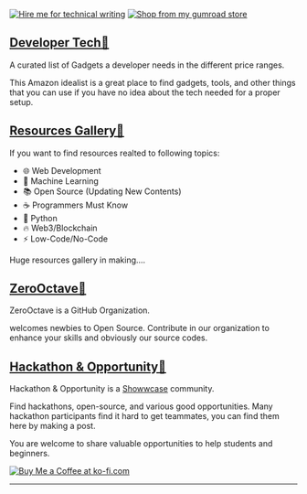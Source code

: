 [![Hire me for technical writing](https://img.shields.io/badge/Hire%20me-for%20Technical%20Writing-red)](https://mr-nand.daftpage.com/)
[![Shop from my gumroad store](https://img.shields.io/badge/Shop%20from-my%20Gumroad%20Store-blue)](https://astrodevil.gumroad.com/)

## [Developer Tech🔮](https://www.amazon.in/shop/astro/list/3FM5KPV7Y33SP)
A curated list of Gadgets a developer needs in the different price ranges.

This Amazon idealist is a great place to find gadgets, tools, and other things that you can use if you have no idea about the tech needed for a proper setup.

## [Resources Gallery📔](https://astrodevil.gumroad.com/l/dsHfg)
If you want to find resources realted to following topics:

- 🌐 Web Development
- 🤖 Machine Learning
- 📚 Open Source (Updating New Contents)
- ☕ Programmers Must Know
- 🐍 Python
- 🔥 Web3/Blockchain
- ⚡ Low-Code/No-Code

Huge resources gallery in making....

## [ZeroOctave🎈](https://github.com/ZeroOctave)
ZeroOctave is a GitHub Organization.

welcomes newbies to Open Source. Contribute in our organization to enhance your skills and obviously our source codes.

## [Hackathon & Opportunity🎊](https://www.showwcase.com/community/hackathon)
Hackathon & Opportunity is a [Showwcase](https://www.showwcase.com/) community.
 
Find hackathons, open-source, and various good opportunities.  Many hackathon participants find it hard to get teammates, you can find them here by making a post.

You are welcome to share valuable opportunities to help students and beginners. 

[![Buy Me a Coffee at ko-fi.com](https://cdn.ko-fi.com/cdn/kofi1.png?v=3)](https://ko-fi.com/astrodevil)

*****
